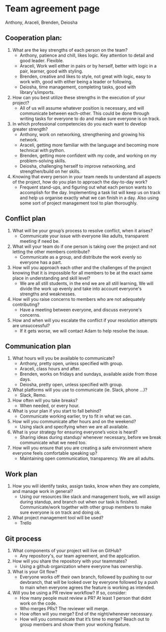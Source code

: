 # Team agreement page

Anthony, Araceli, Brenden, Deiosha

## Cooperation plan:

1. What are the key strengths of each person on the team?
    - Anthony, patience and chill, likes logic. Key attention to detail and good leader. Flexible.
    - Araceli, Work well either in pairs or by herself, better with logic in a pair, learner, good with styling.
    - Brenden, creative and likes to style, not great with logic, easy to work with, good with either being a leader or following.
    - Deiosha, time management, completing tasks, good with library's/imports.
2. How can you best utilize these strengths in the execution of your project?
    - All of us will assume whatever position is necessary, and will communicate between each-other. This could be done through
    writing tasks for everyone to do and make sure everyone is on track.
3. In which professional competencies do you each want to develop greater strength?
    - Anthony, work on networking, strengthening and growing his network.
    - Araceli, getting more familiar with the language and becoming more technical with python.
    - Brenden, getting more confident with my code, and working on my problem-solving skills.
    - Deiosha, challenging herself to improve networking, and strengthen/build on her skills.
4. Knowing that every person in your team needs to understand all aspects of the project, how do you plan to approach the day-to-day work?
    - Frequent stand-ups, and figuring out what each person wants to accomplish for the day. Implementing a task
   list will keep us on track and help us organise exactly what we can finish in a day. Also using some sort
   of project management tool to plan thoroughly.

## Conflict plan

1. What will be your group’s process to resolve conflict, when it arises?
    - Communicate your issue with everyone like adults, transparent meeting if need be.
2. What will your team do if one person is taking over the project and not letting the other members contribute?
    - Communicate as a group, and distribute the work evenly so everyone has a part.
3. How will you approach each other and the challenges of the project knowing that it is impossible for all members to be at the exact same place in understanding and skill level?
    - We are all still students, in the end we are all still learning, We will divide the work up evenly and take into account
   everyone's strengths and weaknesses.
4. How will you raise concerns to members who are not adequately contributing?
    - Have a meeting between everyone, and discuss everyone's concerns.
5. How and when will you escalate the conflict if your resolution attempts are unsuccessful?
    - If it gets worse, we will contact Adam to help resolve the issue.

## Communication plan

1. What hours will you be available to communicate?
    - Anthony, pretty open, unless specified with group.
    - Araceli, class hours and after.
    - Brenden, works on fridays and sundays, available aside from those days.
    - Deiosha, pretty open, unless specified with group.
2. What platforms will you use to communicate (ie. Slack, phone …)?
    - Slack, Remo.
3. How often will you take breaks?
    - When needed, or every hour.
4. What is your plan if you start to fall behind?
    - Communicate working earlier, try to fit in what we can.
5. How will you communicate after hours and on the weekend?
    - Using slack and specifying when we are all available.
6. What is your strategy for ensuring everyone’s voice is heard?
    - Sharing ideas during standup/ whenever necessary, before we break communicate what we need too.
7. How will you ensure that you are creating a safe environment where everyone feels comfortable speaking up?
    - Maintaining open communication, transparency. We are all adults.

## Work plan

1. How you will identify tasks, assign tasks, know when they are complete, and manage work in general?
    - Using our resources like slack and management tools, we will assign during standup, and branch out when our task is finished.
   Communicate/work together with other group members to make sure everyone is on track and doing ok.
2. What project management tool will be used?
    - Trello

## Git process

1. What components of your project will live on GitHub?
    - Any repository's, our team agreement, and the application.
2. How will you share the repository with your teammates?
    - Using a github organization where everyone has ownership.
3. What is your Git flow?
    - Everyone works off their own branch, followed by pushing to our devbranch, that will be looked over by everyone
   followed by a push to main when everyone agrees the feature is working as intended.
4. Will you be using a PR review workflow? If so, consider:
   - How many people must review a PR?
   At least 1 person that didnt work on the code.
   - Who merges PRs?
   The reviewer will merge.
   - How often will you merge?
   End of the night/whenever necessary.
   - How will you communicate that it’s time to merge?
   Reach out to group members and show them your working feature.
